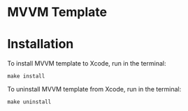 # MVVM Template

# Installation

To install MVVM template to Xcode, run in the terminal:
```
make install
```
To uninstall MVVM template from Xcode, run in the terminal:
```
make uninstall
```
